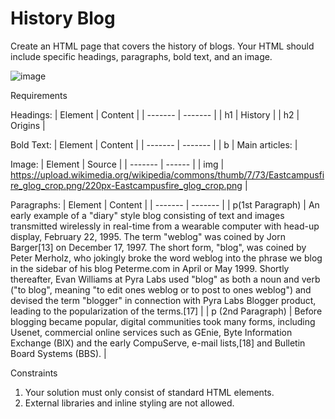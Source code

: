 # History Blog
Create an HTML page that covers the history of blogs. Your HTML should include specific headings, paragraphs, bold text, and an image.

![image](https://github.com/Bapanapalli-Sateesh/History-Blog/assets/140993503/9e3cf3f3-9cbe-4d4b-9a2b-ae40789bb12c)

Requirements    

Headings:
| Element | Content |
| ------- | ------- |
| h1 | History |
| h2 | Origins |

Bold Text:
| Element | Content |
| ------- | ------- |
| b | Main articles: |

Image:
| Element | Source |
| ------- | ------ |
| img	| https://upload.wikimedia.org/wikipedia/commons/thumb/7/73/Eastcampusfire_glog_crop.png/220px-Eastcampusfire_glog_crop.png |

Paragraphs:
| Element | Content |
| ------- | ------- |
| p(1st Paragraph) | An early example of a "diary" style blog consisting of text and images transmitted wirelessly in real-time from a wearable computer with head-up display, February 22, 1995. The term "weblog" was coined by Jorn Barger[13] on December 17, 1997. The short form, "blog", was coined by Peter Merholz, who jokingly broke the word weblog into the phrase we blog in the sidebar of his blog Peterme.com in April or May 1999. Shortly thereafter, Evan Williams at Pyra Labs used "blog" as both a noun and verb ("to blog", meaning "to edit ones weblog or to post to ones weblog") and devised the term "blogger" in connection with Pyra Labs Blogger product, leading to the popularization of the terms.[17] |
| p (2nd Paragraph)	| Before blogging became popular, digital communities took many forms, including Usenet, commercial online services such as GEnie, Byte Information Exchange (BIX) and the early CompuServe, e-mail lists,[18] and Bulletin Board Systems (BBS). |

Constraints
1. Your solution must only consist of standard HTML elements.
2. External libraries and inline styling are not allowed.

